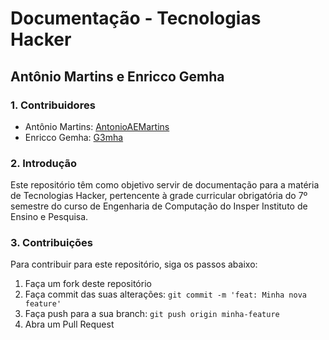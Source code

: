 # Documentação - Tecnologias Hacker

## Antônio Martins e Enricco Gemha

### 1. Contribuidores

* Antônio Martins: [AntonioAEMartins](https://github.com/AntonioAEMartins)
* Enricco Gemha: [G3mha](https://github.com/G3mha)

### 2. Introdução

Este repositório têm como objetivo servir de documentação para a matéria de Tecnologias Hacker, pertencente à grade curricular obrigatória do 7º semestre do curso de Engenharia de Computação do Insper Instituto de Ensino e Pesquisa.

### 3. Contribuições

Para contribuir para este repositório, siga os passos abaixo:

1. Faça um fork deste repositório
2. Faça commit das suas alterações: `git commit -m 'feat: Minha nova feature'`
3. Faça push para a sua branch: `git push origin minha-feature`
4. Abra um Pull Request
